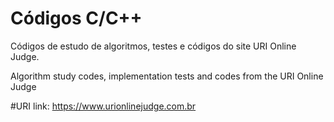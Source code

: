 # Códigos C/C++

Códigos de estudo de algoritmos, testes e códigos do site URI Online Judge.

Algorithm study codes, implementation tests and codes from the URI Online Judge

#URI
link: https://www.urionlinejudge.com.br
